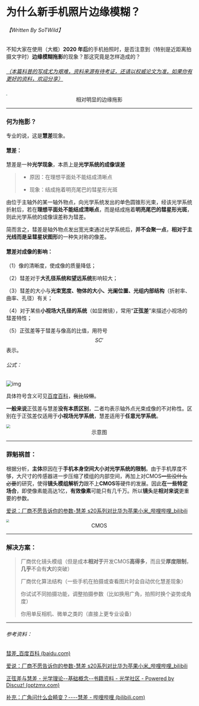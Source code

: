 # 为什么新手机照片边缘模糊？

###### 【Written By SoTWild】



不知大家在使用（大概）**2020 年后**的手机拍照时，是否注意到（特别是近距离拍摄文字时）**边缘模糊拖影**的现象？那这究竟是怎样造成的？

###### <u>（本篇科普的写成尤为艰难，资料来源有待考证，还请以权威论文为准，如果你有更好的资料，欢迎分享）</u>

<img src="https://i2.imgu.cc/images/2022/05/15/CKSzJ.jpg" style="zoom: 20%;" />

<center>相对明显的边缘拖影</center>

------

### 何为拖影？

专业的说，这是**慧差**现象。

#### 慧差：

慧差是一种**光学现象**，本质上是**光学系统的成像误差**

> - 原因：在理想平面处不能结成清晰点
>
> - 现象：结成拖着明亮尾巴的彗星形光斑

由位于主轴外的某一轴外物点，向光学系统发出的单色圆锥形光束，经该光学系统折射后，若在**理想平面处不能结成清晰点**，而是结成拖着**明亮尾巴的彗星形光斑**，则此光学系统的成像误差称为彗差。

简而言之，彗差是轴外物点发出宽光束通过光学系统后，**并不会聚一点**，**相对于主光线而是呈彗星状图形**的一种失对称的像差。

#### 慧差对成像的影响：

（1）像的清晰度，使成像的质量降低；

（2）彗差对于**大孔径系统和望远系统**影响较大；

（3）彗差的大小与**光束宽度、物体的大小、光阑位置、光组内部结构**（折射率、曲率、孔径）有关；

（4）对于某些**小视场大孔径的系统**（如显微镜），常用“**正弦差**”来描述小视场的彗差特性；

（5）正弦差等于彗差与像高的比值，用符号 $$SC'$$ 表示。

###### 公式：

![img](https://bkimg.cdn.bcebos.com/formula/4a66216183598f910d84a0672f6af894.svg)

具体符号含义可见[百度百科](https://baike.baidu.com/item/彗差/4925634)，~~我比较懒~~。

**一般来说**正弦差与慧差**没有本质区别**，二者均表示轴外点光束成像的不对称性。区别在于正弦差仅适用于**小视场光学系统**，慧差适用于**任意光学系统**。

<img src="https://pic3.zhimg.com/v2-0c8c7e6c17dd7a59d90eb0b4e8b3c42a_r.jpg" style="zoom: 67%;" />



<center>示意图</center>

------

### 罪魁祸首：

根据分析，**主体**原因在于**手机本身空间大小对光学系统的限制**。由于手机厚度不够，大尺寸的传感器进一步压缩了模组的内部空间，再加上对CMOS~~一些没什么必要~~的研究，使得**镜头模组解析力**跟不上**CMOS**等硬件的发展。因此**在一些特定场合**，即使像素能高达1亿，**有效像素**可能只有几千万。所以**镜头**是**相对来说**更重要的参数。

[爱说：厂商不愿告诉你的参数-慧差 s20系列对比华为苹果小米_哔哩哔哩_bilibili](https://www.bilibili.com/video/BV1rQ4y1M7R4)

<img src="https://tse2-mm.cn.bing.net/th/id/OIP-C.KdzncGgaIm_gB39fGEUiEgHaGO?pid=ImgDet&rs=1" style="zoom:50%;" />

<center>CMOS</center>

------

### 解决方案：

> 厂商优化镜头模组（但是成本**相对于**开发CMOS**高得多**，而且受**厚度限制**，**几乎**不会有**大**的突破）
>
> 厂商优化算法结构（一些手机在拍摄或查看图片时会自动优化慧差现象）
>
> 你试试不同拍摄功能，调整拍摄参数（比如换用广角，拍照时换个姿势或角度）
>
> 你用单反相机、微单之类的（直接上更专业设备）

------

###### 参考资料：

[彗差_百度百科 (baidu.com)](https://baike.baidu.com/item/彗差/4925634)

[爱说：厂商不愿告诉你的参数-慧差 s20系列对比华为苹果小米_哔哩哔哩_bilibili](https://www.bilibili.com/video/BV1rQ4y1M7R4)

[正弦差与慧差 - 光学理论--基础概念--书籍资料 - 光学社区 - Powered by Discuz! (optzmx.com)](http://www.optzmx.com/thread-4179-1-1.html)

[补充：广角问什么会畸变？----慧差 - 哔哩哔哩 (bilibili.com)](https://www.bilibili.com/read/cv5367941/)